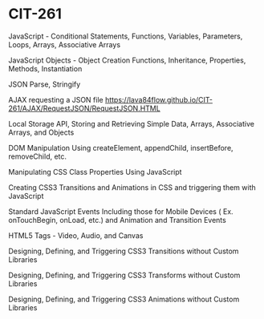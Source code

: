 # CIT-261

JavaScript - Conditional Statements, Functions, Variables, Parameters, Loops, Arrays, Associative Arrays


JavaScript Objects - Object Creation Functions, Inheritance, Properties, Methods, Instantiation


JSON Parse, Stringify


AJAX requesting a JSON file
https://lava84flow.github.io/CIT-261/AJAX/RequestJSON/RequestJSON.HTML

Local Storage API, Storing and Retrieving Simple Data, Arrays, Associative Arrays, and Objects


DOM Manipulation Using createElement, appendChild, insertBefore, removeChild, etc.


Manipulating CSS Class Properties Using JavaScript


Creating CSS3 Transitions and Animations in CSS and triggering them with JavaScript


Standard JavaScript Events Including those for Mobile Devices ( Ex. onTouchBegin, onLoad, etc.) and Animation and Transition Events


HTML5 Tags - Video, Audio, and Canvas


Designing, Defining, and Triggering CSS3 Transitions without Custom Libraries


Designing, Defining, and Triggering CSS3 Transforms without Custom Libraries


Designing, Defining, and Triggering CSS3 Animations without Custom Libraries

